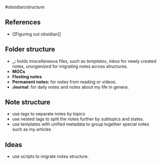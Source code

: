 #obsidian/structure

## References

- [[Figuring out obsidian]]

## Folder structure

- **\_:** holds miscellaneous files, such as *templates*, *inbox* for newly created notes, *unorganized* for migrating notes across structures.
- **MOCs**
- **Fleeting notes**
- **Permanent notes:** for notes from reading or videos.
- **Journal:** for daily notes and notes about my life in genera.

## Note structure

- use tags to separate notes by topics
- use nested tags to split the notes further by subtopics and states.
- use templates with unified metadata to group together special notes such as my articles

## Ideas

- use scripts to migrate notes structure.
